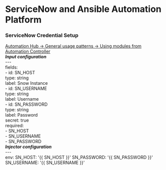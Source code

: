 # ServiceNow and Ansible Automation Platform
### ServiceNow Credential Setup
[ Automation Hub -> General usage patterns -> Using modules from Automation Controller](https://console.redhat.com/ansible/automation-hub/repo/published/servicenow/itsm/docs/general_usage_patterns "Using modules from Automation Controller")  
    ***Input configuration***  
    ---    
    fields:  
        - id: SN_HOST  
            type: string  
            label: Snow Instance  
        - id: SN_USERNAME  
            type: string  
            label: Username  
        - id: SN_PASSWORD  
            type: string  
            label: Password  
            secret: true  
    required:  
        - SN_HOST  
        - SN_USERNAME  
        - SN_PASSWORD  
    ***Injector configuration***  
    ---  
    env:
        SN_HOST: '{{ SN_HOST }}'
        SN_PASSWORD: '{{ SN_PASSWORD }}'
        SN_USERNAME: '{{ SN_USERNAME }}'
